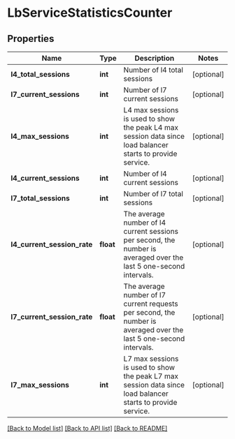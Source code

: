 # LbServiceStatisticsCounter

## Properties
Name | Type | Description | Notes
------------ | ------------- | ------------- | -------------
**l4_total_sessions** | **int** | Number of l4 total sessions | [optional] 
**l7_current_sessions** | **int** | Number of l7 current sessions | [optional] 
**l4_max_sessions** | **int** | L4 max sessions is used to show the peak L4 max session data since load balancer starts to provide service.  | [optional] 
**l4_current_sessions** | **int** | Number of l4 current sessions | [optional] 
**l7_total_sessions** | **int** | Number of l7 total sessions | [optional] 
**l4_current_session_rate** | **float** | The average number of l4 current sessions per second, the number is averaged over the last 5 one-second intervals.  | [optional] 
**l7_current_session_rate** | **float** | The average number of l7 current requests per second, the number is averaged over the last 5 one-second intervals.  | [optional] 
**l7_max_sessions** | **int** | L7 max sessions is used to show the peak L7 max session data since load balancer starts to provide service.  | [optional] 

[[Back to Model list]](../README.md#documentation-for-models) [[Back to API list]](../README.md#documentation-for-api-endpoints) [[Back to README]](../README.md)

